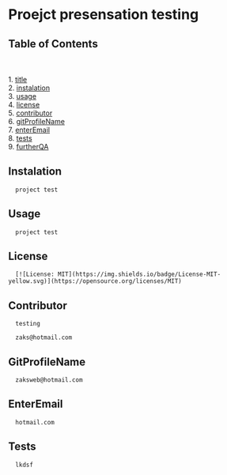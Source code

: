 
  
  # Proejct presensation testing  <a name="title-0"></a>
  
  ## Table of Contents
<br><br>		1. [title](#title-0)
<br>		2. [instalation](#instalation-1)
<br>		3. [usage](#usage-2)
<br>		4. [license](#license-3)
<br>		5. [contributor](#contributor-4)
<br>		6. [gitProfileName](#gitProfileName-5)
<br>		7. [enterEmail](#enterEmail-6)
<br>		8. [tests](#tests-7)
<br>		9. [furtherQA](#furtherQA-8)
<br>
   
   ## Instalation <a name="instalation-1"></a>
      project test

   ## Usage<a name="usage-2"></a>
      project test

   ## License <a name="license-3"></a>
      [![License: MIT](https://img.shields.io/badge/License-MIT-yellow.svg)](https://opensource.org/licenses/MIT)

   ## Contributor <a name="contributor-4"></a>
      testing 

      zaks@hotmail.com

   ## GitProfileName <a name="gitProfileName-5"></a>
      zaksweb@hotmail.com

   ## EnterEmail <a name="tests-7"></a>
      hotmail.com

   ## Tests <a name="frutherQA-8"></a>
      lkdsf
   